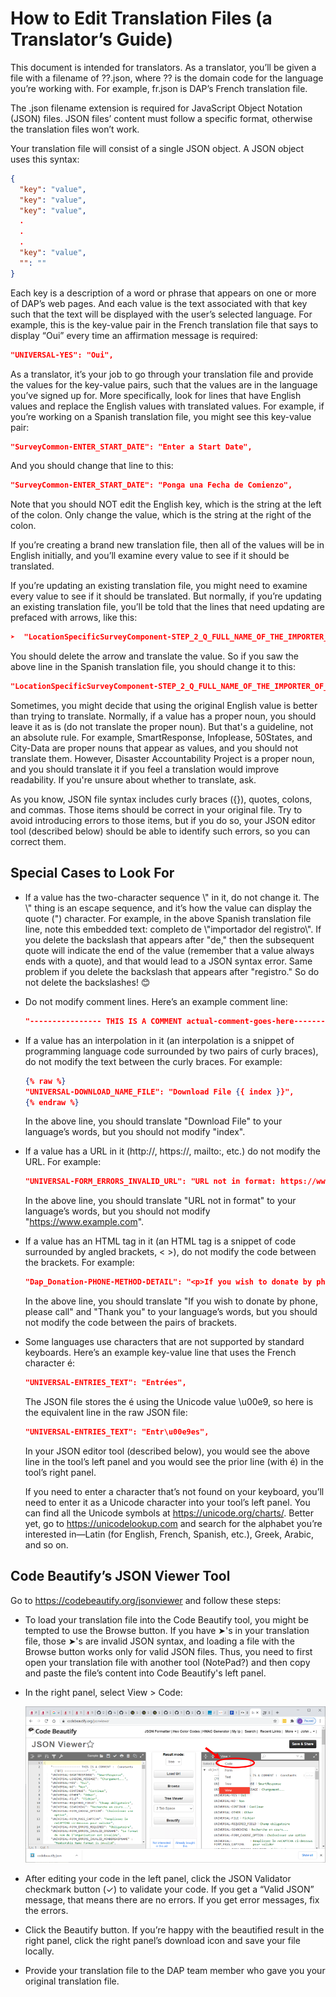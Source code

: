 # How to Edit Translation Files (a Translator’s Guide)

This document is intended for translators. As a translator, you’ll be given a file with a filename of ??.json, where ?? is the domain code for the language you’re working with. For example, fr.json is DAP’s French translation file.

The .json filename extension is required for JavaScript Object Notation (JSON) files. JSON files’ content must follow a specific format, otherwise the translation files won’t work.

Your translation file will consist of a single JSON object. A JSON object uses this syntax:
```json
{
  "key": "value",
  "key": "value",
  "key": "value",
  .
  .
  .
  "key": "value",
  "": ""
}  
```
Each key is a description of a word or phrase that appears on one or more of DAP’s web pages. And each value is the text associated with that key such that the text will be displayed with the user’s selected language. For example, this is the key-value pair in the French translation file that says to display “Oui” every time an affirmation message is required:
```json
"UNIVERSAL-YES": "Oui",
```
As a translator, it’s your job to go through your translation file and provide the values for the key-value pairs, such that the values are in the language you’ve signed up for. More specifically, look for lines that have English values and replace the English values with translated values. For example, if you’re working on a Spanish translation file, you might see this key-value pair:
```json
"SurveyCommon-ENTER_START_DATE": "Enter a Start Date",
```
And you should change that line to this:
```json
"SurveyCommon-ENTER_START_DATE": "Ponga una Fecha de Comienzo",
```
Note that you should NOT edit the English key, which is the string at the left of the colon. Only change the value, which is the string at the right of the colon.

If you’re creating a brand new translation file, then all of the values will be in English initially, and you’ll examine every value to see if it should be translated.

If you’re updating an existing translation file, you might need to examine every value to see if it should be translated. But normally, if you’re updating an existing translation file, you’ll be told that the lines that need updating are prefaced with arrows, like this:
```json
➤  "LocationSpecificSurveyComponent-STEP_2_Q_FULL_NAME_OF_THE_IMPORTER_OF_GOODS": "Please list the full name of the \"Importer of Record\" ",
```
You should delete the arrow and translate the value. So if you saw the above line in the Spanish translation file, you should change it to this:
```json
"LocationSpecificSurveyComponent-STEP_2_Q_FULL_NAME_OF_THE_IMPORTER_OF_GOODS": "Por favor, lista el nombre completo de \"importador del registro\" ",
```
Sometimes, you might decide that using the original English value is better than trying to translate. Normally, if a value has a proper noun, you should leave it as is (do not translate the proper noun). But that's a guideline, not an absolute rule. For example, SmartResponse, Infoplease, 50States, and City-Data are proper nouns that appear as values, and you should not translate them. However, Disaster Accountability Project is a proper noun, and you should translate it if you feel a translation would improve readability. If you're unsure about whether to translate, ask.

As you know, JSON file syntax includes curly braces (\{\}), quotes, colons, and commas. Those items should be correct in your original file. Try to avoid introducing errors to those items, but if you do so, your JSON editor tool (described below) should be able to identify such errors, so you can correct them.


## Special Cases to Look For

- If a value has the two-character sequence \\" in it, do not change it. The \\" thing is an escape sequence, and it’s how the value can display the quote (") character. For example, in the above Spanish translation file line, note this embedded text: completo de \\"importador del registro\\". If you delete the backslash that appears after "de," then the subsequent quote will indicate the end of the value (remember that a value always ends with a quote), and that would lead to a JSON syntax error. Same problem if you delete the backslash that appears after "registro." So do not delete the backslashes! 😊

- Do not modify comment lines. Here’s an example comment line:
  ```json
  "---------------- THIS IS A COMMENT actual-comment-goes-here--------": "",
  ```

- If a value has an interpolation in it (an interpolation is a snippet of programming language code surrounded by two pairs of curly braces), do not modify the text between the curly braces. For example:

  <!--
  When interpolations ({{ }}) are processed by GitHub Pages, they get stripped out and are not displayed. The fix was to add {% raw %}.
  When viewed within GitHub and IDEs, the interpolations do display (good), but
  {% raw %} displays (bad).
  -->
  ```json
  {% raw %}
  "UNIVERSAL-DOWNLOAD_NAME_FILE": "Download File {{ index }}",
  {% endraw %}
  ```

  In the above line, you should translate "Download File" to your language’s words, but you should not modify "index".

- If a value has a URL in it (http://, https://, mailto:, etc.) do not modify the URL. For example:
  ```json
  "UNIVERSAL-FORM_ERRORS_INVALID_URL": "URL not in format: https://www.example.com/",
  ```
  In the above line, you should translate "URL not in format" to your language’s words, but you should not modify "https://www.example.com".

- If a value has an HTML tag in it (an HTML tag is a snippet of code surrounded by angled brackets, < >), do not modify the code between the brackets. For example:
  ```json
  "Dap_Donation-PHONE-METHOD-DETAIL": "<p>If you wish to donate by phone, please call <a class=\"sr-bold black-text\" href=\"tel:12025563023\">202-556-3023</a>.</p><p>Thank you!</p>",
  ```
  In the above line, you should translate "If you wish to donate by phone, please call" and "Thank you" to your language’s words, but you should not modify the code between the pairs of brackets.

- Some languages use characters that are not supported by standard keyboards. Here’s an example key-value line that uses the French character é:
  ```json
  "UNIVERSAL-ENTRIES_TEXT": "Entrées",
  ```
  The JSON file stores the é using the Unicode value \u00e9, so here is the equivalent line in the raw JSON file:
  ```json
  "UNIVERSAL-ENTRIES_TEXT": "Entr\u00e9es",
  ```
  In your JSON editor tool (described below), you would see the above line in the tool’s left panel and you would see the prior line (with é) in the tool’s right panel.

  If you need to enter a character that’s not found on your keyboard, you’ll need to enter it as a Unicode character into your tool’s left panel. You can find all the Unicode symbols at https://unicode.org/charts/. Better yet, go to https://unicodelookup.com and search for the alphabet you’re interested in—Latin (for English, French, Spanish, etc.), Greek, Arabic, and so on.


## Code Beautify’s JSON Viewer Tool

Go to https://codebeautify.org/jsonviewer and follow these steps:
- To load your translation file into the Code Beautify tool, you might be tempted to use the Browse button. If you have ➤'s in your translation file, those ➤'s are invalid JSON syntax, and loading a file with the Browse button works only for valid JSON files. Thus, you need to first open your translation file with another tool (NotePad?) and then copy and paste the file’s content into Code Beautify's left panel.
- In the right panel, select View > Code:

  ![Code Beautify](codeBeautify.png)

- After editing your code in the left panel, click the JSON Validator checkmark button (✓) to validate your code.
  If you get a “Valid JSON” message, that means there are no errors.
  If you get error messages, fix the errors.
- Click the Beautify button. If you’re happy with the beautified result in the right panel, click the right panel’s download icon and save your file locally.
- Provide your translation file to the DAP team member who gave you your original translation file.
